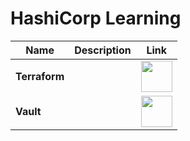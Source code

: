 # HashiCorp Learning

| Name | Description | Link |
|--|--|--|
| **Terraform** |  | <a href="https://learn.hashicorp.com/collections/terraform/azure-get-started"><img src="https://github.com/jcabeza/azure/blob/main/docs/assets/reshot-icon-link.svg?raw=true" width="50"/></a> |
| **Vault** |  | <a href="https://www.hashicorp.com/products/vault"><img src="https://github.com/jcabeza/azure/blob/main/docs/assets/reshot-icon-link.svg?raw=true" width="50"/></a> |